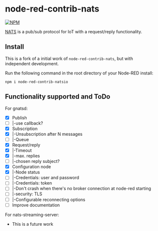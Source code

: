 node-red-contrib-nats
=====================

[![NPM](https://nodei.co/npm/node-red-contrib-natsio.png?compact=true)](https://nodei.co/npm/node-red-contrib-natsio/)

[NATS](http://www.nats.io/) is a pub/sub protocol for IoT with a request/reply functionality.

Install
-------

This is a fork of a initial work of `node-red-contrib-nats`,
but with independent development.

Run the following command in the root directory of your Node-RED install:

```
npm i node-red-contrib-natsio
```

Functionality supported and ToDo
-------------------------------

For gnatsd:

- [x] Publish
- [ ] |-use callback?
- [x] Subscription
- [x] |-Unsubscription after N messages
- [ ] |-Queue
- [x] Request/reply
- [x] |-Timeout
- [x] |-max. replies
- [ ] |-chosen reply subject?
- [x] Configuration node
- [x] |-Node status
- [ ] |-Credentials: user and password
- [ ] |-Credentials: token
- [ ] |-Don't crash when there's no broker connection at node-red starting
- [ ] |-security: TLS
- [ ] |-Configurable reconnecting options
- [ ] Improve documentation

For nats-streaming-server:

- This is a future work
